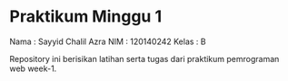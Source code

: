 # Praktikum Minggu 1

Nama    : Sayyid Chalil Azra
NIM     : 120140242
Kelas   : B

Repository ini berisikan latihan serta tugas dari praktikum pemrograman web week-1.
